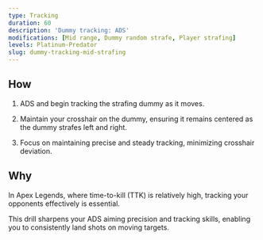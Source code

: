 ```yaml
---
type: Tracking
duration: 60
description: 'Dummy tracking: ADS'
modifications: [Mid range, Dummy random strafe, Player strafing]
levels: Platinum-Predator
slug: dummy-tracking-mid-strafing
---
```


## How

1. ADS and begin tracking the strafing dummy as it moves.

2. Maintain your crosshair on the dummy, ensuring it remains centered as the dummy strafes left and right.

3. Focus on maintaining precise and steady tracking, minimizing crosshair deviation.

## Why

In Apex Legends, where time-to-kill (TTK) is relatively high, tracking your opponents effectively is essential.

This drill sharpens your ADS aiming precision and tracking skills, enabling you to consistently land shots on moving targets.
